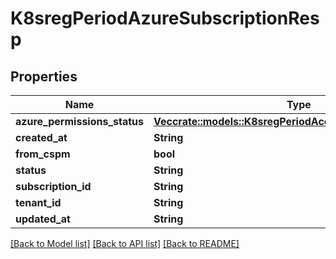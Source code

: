 # K8sregPeriodAzureSubscriptionResp

## Properties

Name | Type | Description | Notes
------------ | ------------- | ------------- | -------------
**azure_permissions_status** | [**Vec<crate::models::K8sregPeriodAccountPermissionsStatus>**](k8sreg.AccountPermissionsStatus.md) |  |
**created_at** | **String** |  |
**from_cspm** | **bool** |  |
**status** | **String** |  |
**subscription_id** | **String** |  |
**tenant_id** | **String** |  |
**updated_at** | **String** |  |

[[Back to Model list]](../README.md#documentation-for-models) [[Back to API list]](../README.md#documentation-for-api-endpoints) [[Back to README]](../README.md)
